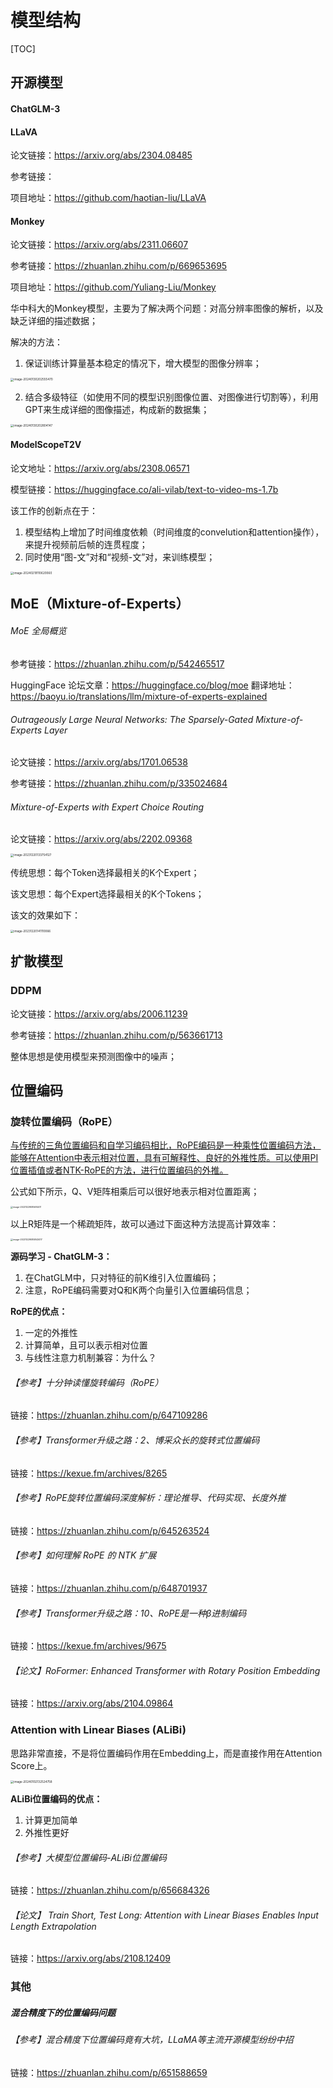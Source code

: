 # 模型结构

[TOC]

## 开源模型

#### ChatGLM-3



#### LLaVA

论文链接：https://arxiv.org/abs/2304.08485

参考链接：

项目地址：https://github.com/haotian-liu/LLaVA



#### Monkey

论文链接：https://arxiv.org/abs/2311.06607

参考链接：https://zhuanlan.zhihu.com/p/669653695

项目地址：https://github.com/Yuliang-Liu/Monkey

华中科大的Monkey模型，主要为了解决两个问题：对高分辨率图像的解析，以及缺乏详细的描述数据；

解决的方法：

1. 保证训练计算量基本稳定的情况下，增大模型的图像分辨率；

<img src="pictures/image-20240130202555470.png" alt="image-20240130202555470" style="zoom: 33%;" />

2. 结合多级特征（如使用不同的模型识别图像位置、对图像进行切割等），利用GPT来生成详细的图像描述，构成新的数据集；

<img src="pictures/image-20240130202804147.png" alt="image-20240130202804147" style="zoom:33%;" />



#### ModelScopeT2V

论文地址：https://arxiv.org/abs/2308.06571

模型链接：https://huggingface.co/ali-vilab/text-to-video-ms-1.7b

该工作的创新点在于：

1. 模型结构上增加了时间维度依赖（时间维度的convelution和attention操作），来提升视频前后帧的连贯程度；
2. 同时使用“图-文”对和“视频-文”对，来训练模型；

<img src="pictures/image-20240219110620060.png" alt="image-20240219110620060" style="zoom:33%;" />



## MoE（Mixture-of-Experts）

###### MoE 全局概览

参考链接：https://zhuanlan.zhihu.com/p/542465517

HuggingFace 论坛文章：https://huggingface.co/blog/moe  翻译地址：https://baoyu.io/translations/llm/mixture-of-experts-explained



###### Outrageously Large Neural Networks: The Sparsely-Gated Mixture-of-Experts Layer

论文链接：https://arxiv.org/abs/1701.06538

参考链接：https://zhuanlan.zhihu.com/p/335024684



###### Mixture-of-Experts with Expert Choice Routing

论文链接：https://arxiv.org/abs/2202.09368

<img src="pictures/image-20231220133754127.png" alt="image-20231220133754127" style="zoom:33%;" />

传统思想：每个Token选择最相关的K个Expert；

该文思想：每个Expert选择最相关的K个Tokens；

该文的效果如下：

<img src="pictures/image-20231220141110066.png" alt="image-20231220141110066" style="zoom:33%;" />

## 扩散模型

### DDPM

论文链接：https://arxiv.org/abs/2006.11239

参考链接：https://zhuanlan.zhihu.com/p/563661713

整体思想是使用模型来预测图像中的噪声；



## 位置编码



### 旋转位置编码（RoPE）

<u>与传统的三角位置编码和自学习编码相比，RoPE编码是一种乘性位置编码方法，能够在Attention中表示相对位置，具有可解释性、良好的外推性质。可以使用PI位置插值或者NTK-RoPE的方法，进行位置编码的外推。</u>

公式如下所示，Q、V矩阵相乘后可以很好地表示相对位置距离；

<img src="pictures/image-20231229085614411.png" alt="image-20231229085614411" style="zoom:25%;" />

以上R矩阵是一个稀疏矩阵，故可以通过下面这种方法提高计算效率：

<img src="pictures/image-20231229085843417.png" alt="image-20231229085843417" style="zoom: 25%;" />

**源码学习 - ChatGLM-3：**

1. 在ChatGLM中，只对特征的前K维引入位置编码；
2. 注意，RoPE编码需要对Q和K两个向量引入位置编码信息；



**RoPE的优点：**

1. 一定的外推性
2. 计算简单，且可以表示相对位置
3. 与线性注意力机制兼容：为什么？



###### 【参考】十分钟读懂旋转编码（RoPE）

链接：https://zhuanlan.zhihu.com/p/647109286

###### 【参考】Transformer升级之路：2、博采众长的旋转式位置编码

链接：https://kexue.fm/archives/8265

###### 【参考】RoPE旋转位置编码深度解析：理论推导、代码实现、长度外推

链接：https://zhuanlan.zhihu.com/p/645263524

###### 【参考】如何理解 RoPE 的 NTK 扩展

链接：https://zhuanlan.zhihu.com/p/648701937

###### 【参考】Transformer升级之路：10、RoPE是一种β进制编码

链接：https://kexue.fm/archives/9675

###### 【论文】RoFormer: Enhanced Transformer with Rotary Position Embedding

链接：https://arxiv.org/abs/2104.09864



### Attention with Linear Biases (ALiBi)

思路非常直接，不是将位置编码作用在Embedding上，而是直接作用在Attention Score上。

<img src="pictures/image-20240102132524758.png" alt="image-20240102132524758" style="zoom:33%;" />

**ALiBi位置编码的优点：**

1. 计算更加简单
2. 外推性更好



###### 【参考】大模型位置编码-ALiBi位置编码

链接：https://zhuanlan.zhihu.com/p/656684326

###### 【论文】 Train Short, Test Long: Attention with Linear Biases Enables Input Length Extrapolation

链接：https://arxiv.org/abs/2108.12409



### 其他

##### 混合精度下的位置编码问题

###### 【参考】混合精度下位置编码竟有大坑，LLaMA等主流开源模型纷纷中招

链接：https://zhuanlan.zhihu.com/p/651588659